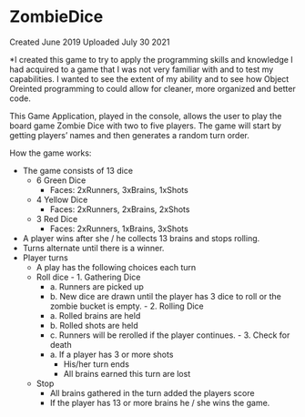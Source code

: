 # ZombieDice

Created June 2019
Uploaded July 30 2021 

*I created this game to try to apply the programming skills and knowledge I had acquired to a game that I was not very familiar with and to test my capabilities.        I wanted to see the extent of my ability and to see how Object Oreinted programming to could allow for cleaner, more organized and better code. 

This Game Application, played in the console, allows the user to play the board game Zombie Dice with two to five players. The game will start by getting players’ names and then generates a random turn order.

How the game works:
- The game consists of 13 dice 
  - 6 Green Dice
    - Faces: 2xRunners, 3xBrains, 1xShots
  - 4 Yellow Dice
    - Faces: 2xRunners, 2xBrains, 2xShots
  - 3 Red Dice
    - Faces: 2xRunners, 1xBrains, 3xShots
- A player wins after she / he collects 13 brains and stops rolling.
- Turns alternate until there is a winner.
- Player turns
  -  A play has the following choices each turn
    -  Roll dice
      -  1. Gathering Dice
        - a. Runners are picked up
        - b. New dice are drawn until the player has 3 dice to roll or the zombie bucket is empty.
      - 2. Rolling Dice
        - a. Rolled brains are held
        - b. Rolled shots are held
        - c. Runners will be rerolled if the player continues.
      - 3. Check for death
        - a. If a player has 3 or more shots
          - His/her turn ends
          - All brains earned this turn are lost     
    - Stop
      - All brains gathered in the turn added the players score
      - If the player has 13 or more brains he / she wins the game.
